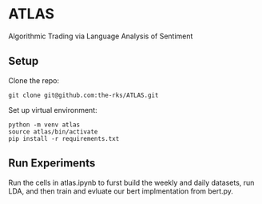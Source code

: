 # ATLAS
Algorithmic Trading via Language Analysis of Sentiment

## Setup

Clone the repo:

```
git clone git@github.com:the-rks/ATLAS.git
```
Set up virtual environment:

```
python -m venv atlas
source atlas/bin/activate
pip install -r requirements.txt
```

## Run Experiments
Run the cells in atlas.ipynb to furst build the weekly and daily datasets, run LDA, and then train and evluate our bert implmentation from bert.py.
